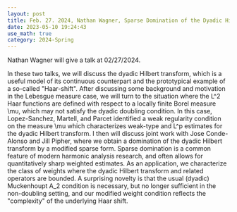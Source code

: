 ```yaml
---
layout: post
title: Feb. 27. 2024, Nathan Wagner, Sparse Domination of the Dyadic Hilbert Transform with Non-Doubling Measures I
date: 2023-05-10 19:24:43
use_math: true
category: 2024-Spring
---
```

Nathan Wagner will give a talk at 02/27/2024.

In these two talks, we will discuss the dyadic Hilbert transform, which is a useful model of its continuous counterpart and the prototypical example of a so-called "Haar-shift". After discussing some background and motivation in the Lebesgue measure case, we will turn to the situation where the L^2 Haar functions are defined with respect to a locally finite Borel measure \mu, which may not satisfy the dyadic doubling condition. In this case, Lopez-Sanchez, Martell, and Parcet identified a weak regularity condition on the measure  \mu which characterizes weak-type and L^p estimates for the dyadic Hilbert transform. I then will discuss joint work with Jose Conde-Alonso and Jill Pipher, where we obtain a domination of the dyadic Hilbert transform by a modified sparse form. Sparse domination is a common feature of modern harmonic analysis research, and often allows for quantitatively sharp weighted estimates. As an application, we characterize the class of weights where the dyadic Hilbert transform and related operators are bounded. A surprising novelty is that the usual (dyadic) Muckenhoupt A_2 condition is necessary, but no longer sufficient in the non-doubling setting, and our modified weight condition reflects the "complexity" of the underlying Haar shift. 
